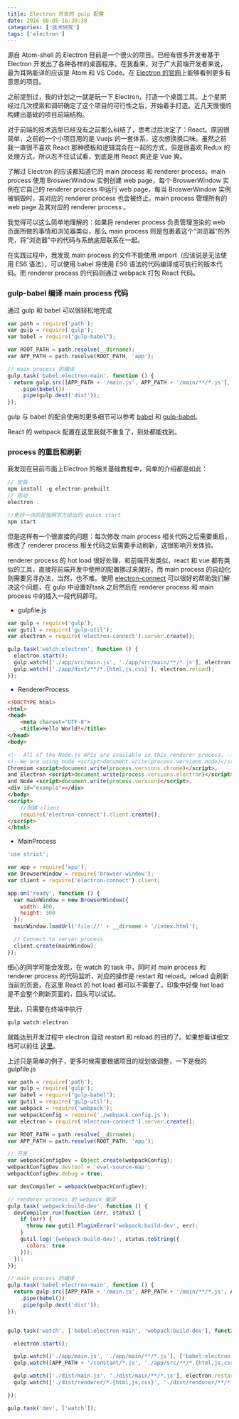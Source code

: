 ```yaml
---
title: Electron 开发的 gulp 配置
date: 2016-08-05 16:30:38
categories: ['技术研究']
tags: ['electron']
---
```


源自 Atom-shell 的 Electron 目前是一个很火的项目。已经有很多开发者基于 Electron 开发出了各种各样的桌面程序。在我看来，对于广大前端开发者来说，最为耳熟能详的应该是 Atom 和 VS Code。在 [Electron 的官网](http://electron.atom.io/apps/)上能够看到更多有意思的项目。

之前提到过，我的计划之一就是玩一下 Electron，打造一个桌面工具。上个星期经过几次摸索和调研确定了这个项目的可行性之后，开始着手打造。近几天慢慢的构建出基础的项目前端结构。

对于前端的技术选型已经没有之前那么纠结了，思考过后决定了：React。原因很简单，之前的一个小项目用的是 Vuejs 的一套体系，这次想换换口味。虽然之前我一直很不喜欢 React 那种模板和逻辑混合在一起的方式，但是很喜欢 Redux 的处理方式，所以忍不住试试看，到底是用 React 爽还是 Vue 爽。

了解过 Electron 的应该都知道它的 main process 和 renderer process。main process 使用 BroswerWindow 实例创建 web page，每个 BroswerWindow 实例在它自己的 renderer process 中运行 web page，每当 BroswerWindow 实例被销毁时，其对应的 renderer process 也会被终止。main process 管理所有的 web  page 及其对应的 renderer process 。

我觉得可以这么简单地理解的：如果将 renderer process 负责管理渲染的 web 页面所做的事情和浏览器类似，那么 main process 则是包裹着这个“浏览器”的外壳，将“浏览器”中的代码与系统底层联系在一起。

在实践过程中，我发现 main process 的文件不能使用 import（应该说是无法使用 ES6 语法），可以使用 babel 将使用 ES6 语法的代码编译成可执行的版本代码。而 renderer process 的代码则通过 webpack 打包 React 代码。

### gulp-babel 编译 main process 代码

通过 gulp 和 babel 可以很轻松地完成

```js
var path = require('path');
var gulp = require('gulp');
var babel = require("gulp-babel");

var ROOT_PATH = path.resolve(__dirname);
var APP_PATH = path.resolve(ROOT_PATH, 'app');

// main process 的编译
gulp.task('babel:electron-main', function () {
  return gulp.src([APP_PATH + '/main.js', APP_PATH + '/main/**/*.js'], { base: APP_PATH })
    .pipe(babel())
    .pipe(gulp.dest('dist'));
});
```

gulp 与 babel 的配合使用的更多细节可以参考 [babel](https://babeljs.io/docs/setup/) 和 [gulp-babel](https://github.com/babel/gulp-babel)。

React 的 webpack 配置在这里我就不重复了，到处都能找到。

### process 的重启和刷新

我发现在目前市面上Electron 的相关基础教程中，简单的介绍都是如此：

```js
// 安装 
npm install -g electron-prebuilt
// 启动
electron .

//更好一点的是按照官方给出的 quick start
npm start
```

但是这样有一个很直接的问题：每次修改 main process 相关代码之后需要重启，修改了 renderer process 相关代码之后需要手动刷新，这很影响开发体验。

renderer process 的 hot load 很好处理，和前端开发类似，react 和 vue 都有类似的工具，直接将前端开发中使用的配置挪过来就好。而 main process 的自动化则需要另寻办法，当然，也不难。使用 [electron-connect](https://github.com/Quramy/electron-connect) 可以很好的帮助我们解决这个问题，在 gulp 中设置好task 之后然后在 renderer process 和 main process 中的插入一段代码即可。

* gulpfile.js

```js
var gulp = require('gulp');
var gutil = require('gulp-util');
var electron = require('electron-connect').server.create();

gulp.task('watch:electron', function () {
  electron.start();
  gulp.watch(['./app/src/main.js', './app/src/main/**/*.js'], electron.restart);
  gulp.watch(['./app/dist/**/*.{html,js,css}'], electron.reload);
});
```

* RendererProcess

```html
<!DOCTYPE html>
<html>
<head>
    <meta charset="UTF-8">
    <title>Hello World!</title>
</head>
<body>

<!-- All of the Node.js APIs are available in this renderer process. -->
<!--We are using node <script>document.write(process.versions.node)</script>,-->
Chromium <script>document.write(process.versions.chrome)</script>,
and Electron <script>document.write(process.versions.electron)</script>.
and Node <script>document.write(process.version)</script>.
<div id="example"></div>
</body>
<script>
  	//创建 client
    require('electron-connect').client.create();
</script>
</html>
```

* MainProcess

```js
'use strict';

var app = require('app');
var BrowserWindow = require('browser-window');
var client = require('electron-connect').client;

app.on('ready', function () {
  var mainWindow = new BrowserWindow({
    width: 400,
    height: 300
  });
  mainWindow.loadUrl('file://' + __dirname + '/index.html');

  // Connect to server process
  client.create(mainWindow);
});
```

细心的同学可能会发现，在 watch 的 task 中，同时对 main process 和 renderer process 的代码监听，对应的操作是 restart 和 reload。reload 会刷新当前的页面，在这里 React 的 hot load 都可以不需要了。印象中好像 hot load 是不会整个刷新页面的，回头可以试试。

至此，只需要在终端中执行 

```js
gulp watch:electron 
```

就能达到开发过程中 electron 自动 restart 和 reload 的目的了。如果想看详细文档可以前往 [这里](https://github.com/Quramy/electron-connect)。

上述只是简单的例子，更多时候需要根据项目的规划做调整，一下是我的 gulpfile.js 

```js
var path = require('path');
var gulp = require('gulp');
var babel = require("gulp-babel");
var gutil = require('gulp-util');
var webpack = require('webpack');
var webpackConfig = require('./webpack.config.js');
var electron = require('electron-connect').server.create();

var ROOT_PATH = path.resolve(__dirname);
var APP_PATH = path.resolve(ROOT_PATH, 'app');

// 开发
var webpackConfigDev = Object.create(webpackConfig);
webpackConfigDev.devtool = 'eval-source-map';
webpackConfigDev.debug = true;

var devCompiler = webpack(webpackConfigDev);

// renderer process 的 webpack 编译
gulp.task('webpack:build-dev', function () {
  devCompiler.run(function (err, status) {
    if (err) {
      throw new gutil.PluginError('webpack:build-dev', err);
    }
    gutil.log('[webpack:build-dev]', status.toString({
      colors: true
    }));
  });
});

// main process 的编译
gulp.task('babel:electron-main', function () {
  return gulp.src([APP_PATH + '/main.js', APP_PATH + '/main/**/*.js', APP_PATH + '/constant/*.js'], { base: APP_PATH })
    .pipe(babel())
    .pipe(gulp.dest('dist'));
});


gulp.task('watch', ['babel:electron-main', 'webpack:build-dev'], function () {

  electron.start();

  gulp.watch(['./app/main.js', './app/main/**/*.js'], ['babel:electron-main']);
  gulp.watch([APP_PATH + '/constant/*.js', './app/src/**/*.{html,js,css}'], ['webpack:build-dev']);

  gulp.watch(['./dist/main.js', './dist/main/**/*.js'], electron.restart);
  gulp.watch(['./dist/renderer/*.{html,js,css}', './dist/renderer/**/*.{html,js,css}'], electron.reload);

});

gulp.task('dev', ['watch']);

```

